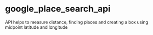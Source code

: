 # google_place_search_api
API helps to measure distance, finding places and creating a box using midpoint latitude and longitude
